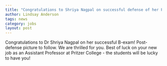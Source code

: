 ```yaml
---
title: "Congratulations to Shriya Nagpal on successful defense of her PhD!"
author: Lindsay Anderson
tags: news
category: jobs
layout: post
---
```


Congratulations to Dr Shriya Nagpal on her successful B-exam! Post-defense picture to follow. We are thrilled for you. Best of luck on your new job as an Assistant Professor at Pritzer College - the students will be lucky to have you! 